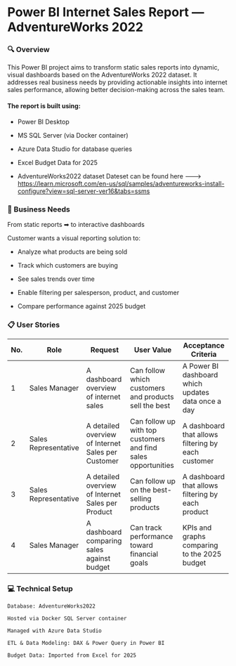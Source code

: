# Power BI Internet Sales Report — AdventureWorks 2022

### 🔍 Overview
This Power BI project aims to transform static sales reports into dynamic, visual dashboards based on the AdventureWorks 2022 dataset. It addresses real business needs by providing actionable insights into internet sales performance, allowing better decision-making across the sales team.

#### The report is built using:

  - Power BI Desktop
  
  - MS SQL Server (via Docker container)
  
  - Azure Data Studio for database queries
  
  - Excel Budget Data for 2025
  
  - AdventureWorks2022 dataset
Dateset can be found here ---> https://learn.microsoft.com/en-us/sql/samples/adventureworks-install-configure?view=sql-server-ver16&tabs=ssms

### 📌 Business Needs

From static reports ➡ to interactive dashboards

Customer wants a visual reporting solution to:

  - Analyze what products are being sold
  
  - Track which customers are buying
  
  - See sales trends over time
  
  - Enable filtering per salesperson, product, and customer
  
  - Compare performance against 2025 budget


### 📋 User Stories

| No. | Role              | Request                                      | User Value                                                  | Acceptance Criteria                                  |
|-----|-------------------|----------------------------------------------|-------------------------------------------------------------|------------------------------------------------------|
| 1   | Sales Manager     | A dashboard overview of internet sales       | Can follow which customers and products sell the best       | A Power BI dashboard which updates data once a day   |
| 2   | Sales Representative | A detailed overview of Internet Sales per Customer | Can follow up with top customers and find sales opportunities | A dashboard that allows filtering by each customer   |
| 3   | Sales Representative | A detailed overview of Internet Sales per Product  | Can follow up on the best-selling products                  | A dashboard that allows filtering by each product    |
| 4   | Sales Manager     | A dashboard comparing sales against budget   | Can track performance toward financial goals                | KPIs and graphs comparing to the 2025 budget         |

### 💻 Technical Setup

    Database: AdventureWorks2022
    
    Hosted via Docker SQL Server container
    
    Managed with Azure Data Studio
    
    ETL & Data Modeling: DAX & Power Query in Power BI
    
    Budget Data: Imported from Excel for 2025
    
  
